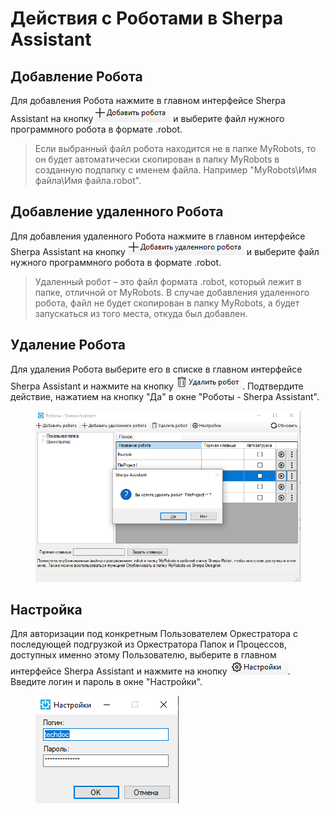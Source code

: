 # Действия с Роботами в Sherpa Assistant

## **Добавление Робота**

Для добавления Робота нажмите в главном интерфейсе Sherpa Assistant на кнопку ![](<../../../.gitbook/assets/изображение (260).png>) и выберите файл нужного программного робота в формате .robot.

> Если выбранный файл робота находится не в папке MyRobots, то он будет автоматически скопирован в папку MyRobots в созданную подпапку с именем файла. Например "MyRobots\Имя файла\Имя файла.robot".

## **Добавление удаленного Робота**

Для добавления удаленного Робота нажмите в главном интерфейсе Sherpa Assistant на кнопку ![](<../../../.gitbook/assets/изображение (261).png>) и выберите файл нужного программного робота в формате .robot.&#x20;

> Удаленный робот – это файл формата .robot, который лежит в папке, отличной от MyRobots. В случае добавления удаленного робота, файл не будет скопирован в папку MyRobots, а будет запускаться из того места, откуда был добавлен.

## **Удаление Робота**

Для удаления Робота выберите его в списке в главном интерфейсе Sherpa Assistant и нажмите на кнопку ![](<../../../.gitbook/assets/изображение (263).png>). Подтвердите действие, нажатием на кнопку "Да" в окне "Роботы - Sherpa Assistant".

<figure><img src="../../../.gitbook/assets/изображение (262).png" alt=""><figcaption></figcaption></figure>

## **Настройка**

Для авторизации под конкретным Пользователем Оркестратора с последующей подгрузкой из Оркестратора Папок и Процессов, доступных именно этому Пользователю, выберите в главном интерфейсе Sherpa Assistant и нажмите на кнопку ![](<../../../.gitbook/assets/изображение (265).png>). Введите логин и пароль в окне "Настройки".

<figure><img src="../../../.gitbook/assets/изображение (264).png" alt=""><figcaption></figcaption></figure>
